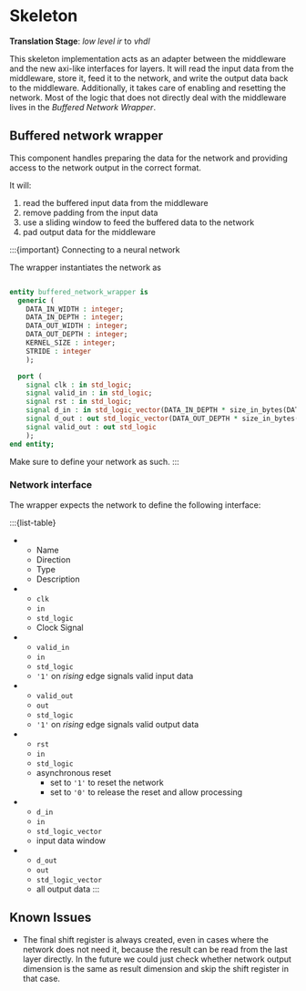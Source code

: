 # Skeleton

**Translation Stage**: *low level ir* to *vhdl*


This skeleton implementation acts as an adapter between the middleware and the new axi-like interfaces for layers.
It will read the input data from the middleware, store it, feed it to the network, and write the output data back to the middleware.
Additionally, it takes care of enabling and resetting the network.
Most of the logic that does not directly deal with the middleware lives in the *Buffered Network Wrapper*.

## Buffered network wrapper

This component handles preparing the data for the network and providing access to the network output in the correct format.

It will:

1. read the buffered input data from the middleware
2. remove padding from the input data
3. use a sliding window to feed the buffered data to the network
4. pad output data for the middleware

:::{important} Connecting to a neural network

The wrapper instantiates the network as

```vhdl

entity buffered_network_wrapper is
  generic (
    DATA_IN_WIDTH : integer;
    DATA_IN_DEPTH : integer;
    DATA_OUT_WIDTH : integer;
    DATA_OUT_DEPTH : integer;
    KERNEL_SIZE : integer;
    STRIDE : integer
    );

  port (
    signal clk : in std_logic;
    signal valid_in : in std_logic;
    signal rst : in std_logic;
    signal d_in : in std_logic_vector(DATA_IN_DEPTH * size_in_bytes(DATA_IN_WIDTH) * 8 - 1 downto 0);
    signal d_out : out std_logic_vector(DATA_OUT_DEPTH * size_in_bytes(DATA_OUT_WIDTH) * 8 - 1 downto 0);
    signal valid_out : out std_logic
    );
end entity;

```

Make sure to define your network as such.
:::

### Network interface

The wrapper expects the network to define the following interface:

:::{list-table}
* - Name
  - Direction
  - Type
  - Description
* - `clk`
  - `in`
  - `std_logic`
  - Clock Signal
* - `valid_in`
  - `in`
  - `std_logic`
  - `'1'` on *rising* edge signals valid input data

* - `valid_out`
  - `out`
  - `std_logic`
  - `'1'` on *rising* edge signals valid output data

* - `rst`
  - `in`
  - `std_logic`
  - asynchronous reset
    * set to `'1'` to reset the network
    * set to `'0'` to release the reset and allow processing

* - `d_in`
  - `in`
  - `std_logic_vector`
  - input data window

* - `d_out`
  - `out`
  - `std_logic_vector`
  - all output data
:::

## Known Issues

* The final shift register is always created, even in cases
  where the network does not need it, because the result
  can be read from the last layer directly.
  In the future we could just check whether network output
  dimension is the same as result dimension and skip
  the shift register in that case.